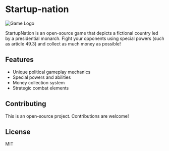 # Startup-nation

![Game Logo](images/blender-macaron.png)

StartupNation is an open-source game that depicts a fictional country led by a presidential monarch. Fight your opponents using special powers (such as article 49.3) and collect as much money as possible!

## Features

- Unique political gameplay mechanics
- Special powers and abilities
- Money collection system
- Strategic combat elements

## Contributing

This is an open-source project. Contributions are welcome!

## License

MIT